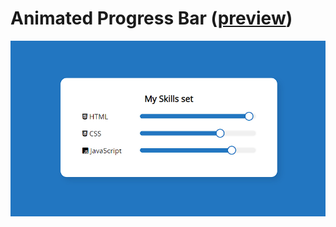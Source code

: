 # Animated Progress Bar ([preview](https://code-architects.github.io/animated-progress-bar/))

![Animated Progress Bar](preview.png)
